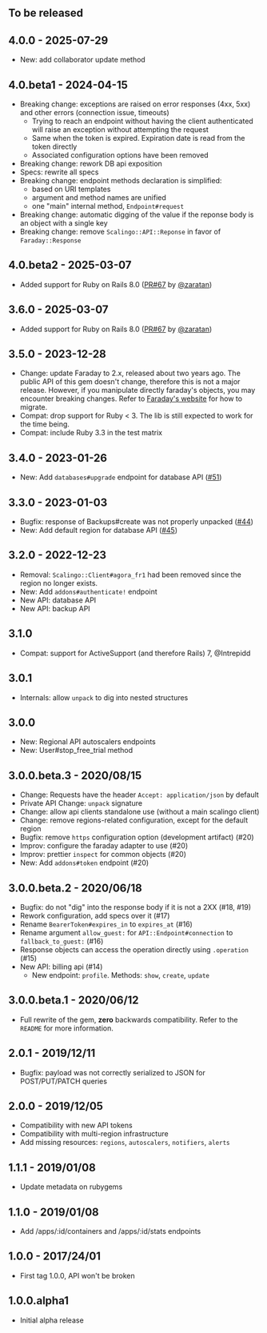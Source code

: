 ## To be released

## 4.0.0 - 2025-07-29

* New: add collaborator update method

## 4.0.beta1 - 2024-04-15

* Breaking change: exceptions are raised on error responses (4xx, 5xx) and other errors (connection issue, timeouts)
    * Trying to reach an endpoint without having the client authenticated will raise an exception without attempting the request
    * Same when the token is expired. Expiration date is read from the token directly
    * Associated configuration options have been removed
* Breaking change: rework DB api exposition
* Specs: rewrite all specs
* Breaking change: endpoint methods declaration is simplified:
    * based on URI templates
    * argument and method names are unified
    * one "main" internal method, `Endpoint#request`
* Breaking change: automatic digging of the value if the reponse body is an object with a single key
* Breaking change: remove `Scalingo::API::Reponse` in favor of `Faraday::Response`

## 4.0.beta2 - 2025-03-07

* Added support for Ruby on Rails 8.0 ([PR#67](https://github.com/Scalingo/scalingo-ruby-api/pull/67) by [@zaratan](https://github.com/zaratan))

## 3.6.0 - 2025-03-07

* Added support for Ruby on Rails 8.0 ([PR#67](https://github.com/Scalingo/scalingo-ruby-api/pull/67) by [@zaratan](https://github.com/zaratan))

## 3.5.0 - 2023-12-28

* Change: update Faraday to 2.x, released about two years ago. The public API of this gem doesn't change, therefore this is not a major release. However, if you manipulate directly faraday's objects, you may encounter breaking changes. Refer to [Faraday's website](https://lostisland.github.io/faraday/) for how to migrate.
* Compat: drop support for Ruby < 3. The lib is still expected to work for the time being.
* Compat: include Ruby 3.3 in the test matrix

## 3.4.0 - 2023-01-26

* New: Add `databases#upgrade` endpoint for database API ([#51](https://github.com/Scalingo/scalingo-ruby-api/pull/51))

## 3.3.0 - 2023-01-03

* Bugfix: response of Backups#create was not properly unpacked ([#44](https://github.com/Scalingo/scalingo-ruby-api/issues/44))
* New: Add default region for database API ([#45](https://github.com/Scalingo/scalingo-ruby-api/issues/44))

## 3.2.0 - 2022-12-23

* Removal: `Scalingo::Client#agora_fr1` had been removed since the region no longer exists.
* New: Add `addons#authenticate!` endpoint
* New API: database API
* New API: backup API

## 3.1.0

* Compat: support for ActiveSupport (and therefore Rails) 7, @Intrepidd

## 3.0.1

* Internals: allow `unpack` to dig into nested structures

## 3.0.0

* New: Regional API autoscalers endpoints
* New: User#stop_free_trial method

## 3.0.0.beta.3 - 2020/08/15

* Change: Requests have the header `Accept: application/json` by default
* Private API Change: `unpack` signature
* Change: allow api clients standalone use (without a main scalingo client)
* Change: remove regions-related configuration, except for the default region
* Bugfix: remove `https` configuration option (development artifact) (#20)
* Improv: configure the faraday adapter to use (#20)
* Improv: prettier `inspect` for common objects (#20)
* New: Add `addons#token` endpoint (#20)

## 3.0.0.beta.2 - 2020/06/18

* Bugfix: do not "dig" into the response body if it is not a 2XX (#18, #19)
* Rework configuration, add specs over it (#17)
* Rename `BearerToken#expires_in` to `expires_at` (#16)
* Rename argument `allow_guest:` for `API::Endpoint#connection` to `fallback_to_guest:` (#16)
* Response objects can access the operation directly using `.operation` (#15)
* New API: billing api (#14)
  * New endpoint: `profile`. Methods: `show`, `create`, `update`

## 3.0.0.beta.1 - 2020/06/12

* Full rewrite of the gem, **zero** backwards compatibility. Refer to the `README` for more information.

## 2.0.1 - 2019/12/11

* Bugfix: payload was not correctly serialized to JSON for POST/PUT/PATCH queries

## 2.0.0 - 2019/12/05

* Compatibility with new API tokens
* Compatibility with multi-region infrastructure
* Add missing resources: `regions`, `autoscalers`, `notifiers`, `alerts`

## 1.1.1 - 2019/01/08

* Update metadata on rubygems

## 1.1.0 - 2019/01/08

* Add /apps/:id/containers and /apps/:id/stats endpoints

## 1.0.0 - 2017/24/01

* First tag 1.0.0, API won't be broken

## 1.0.0.alpha1

* Initial alpha release
